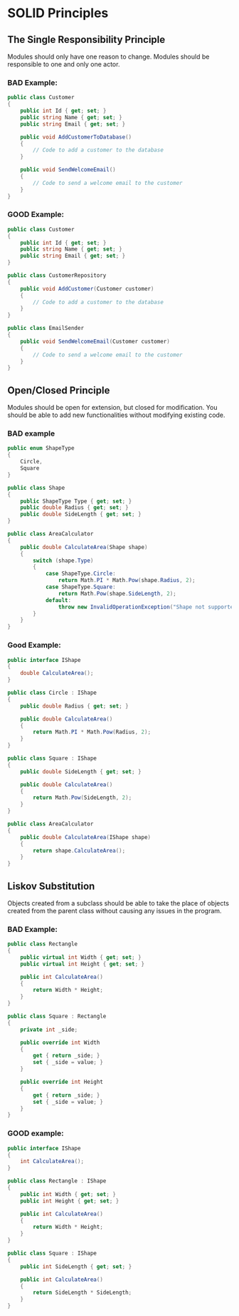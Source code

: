 # SOLID Principles

## The Single Responsibility Principle

Modules should only have one reason to change. 
Modules should be responsible to one and only one actor.

### BAD Example:

```c#
public class Customer
{
    public int Id { get; set; }
    public string Name { get; set; }
    public string Email { get; set; }

    public void AddCustomerToDatabase()
    {
        // Code to add a customer to the database
    }

    public void SendWelcomeEmail()
    {
        // Code to send a welcome email to the customer
    }
}
```

### GOOD Example:

```c#
public class Customer
{
    public int Id { get; set; }
    public string Name { get; set; }
    public string Email { get; set; }
}

public class CustomerRepository
{
    public void AddCustomer(Customer customer)
    {
        // Code to add a customer to the database
    }
}

public class EmailSender
{
    public void SendWelcomeEmail(Customer customer)
    {
        // Code to send a welcome email to the customer
    }
}
```

## Open/Closed Principle

Modules should be open for extension, but closed for modification.
You should be able to add new functionalities without modifying existing code.

### BAD example

```c#
public enum ShapeType
{
    Circle,
    Square
}

public class Shape
{
    public ShapeType Type { get; set; }
    public double Radius { get; set; }
    public double SideLength { get; set; }
}

public class AreaCalculator
{
    public double CalculateArea(Shape shape)
    {
        switch (shape.Type)
        {
            case ShapeType.Circle:
                return Math.PI * Math.Pow(shape.Radius, 2);
            case ShapeType.Square:
                return Math.Pow(shape.SideLength, 2);
            default:
                throw new InvalidOperationException("Shape not supported");
        }
    }
}

```

### Good Example:

```c#
public interface IShape
{
    double CalculateArea();
}

public class Circle : IShape
{
    public double Radius { get; set; }

    public double CalculateArea()
    {
        return Math.PI * Math.Pow(Radius, 2);
    }
}

public class Square : IShape
{
    public double SideLength { get; set; }

    public double CalculateArea()
    {
        return Math.Pow(SideLength, 2);
    }
}

public class AreaCalculator
{
    public double CalculateArea(IShape shape)
    {
        return shape.CalculateArea();
    }
}

```

## Liskov Substitution

Objects created from a subclass should be able to take the place of objects 
created from the parent class without causing any issues in the program.

### BAD Example:

```c#
public class Rectangle
{
    public virtual int Width { get; set; }
    public virtual int Height { get; set; }

    public int CalculateArea()
    {
        return Width * Height;
    }
}

public class Square : Rectangle
{
    private int _side;

    public override int Width
    {
        get { return _side; }
        set { _side = value; }
    }

    public override int Height
    {
        get { return _side; }
        set { _side = value; }
    }
}

```

### GOOD example:

```c#
public interface IShape
{
    int CalculateArea();
}

public class Rectangle : IShape
{
    public int Width { get; set; }
    public int Height { get; set; }

    public int CalculateArea()
    {
        return Width * Height;
    }
}

public class Square : IShape
{
    public int SideLength { get; set; }

    public int CalculateArea()
    {
        return SideLength * SideLength;
    }
}

```



